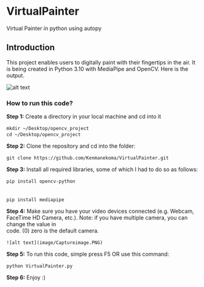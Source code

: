 # VirtualPainter
Virtual Painter in python using autopy

## Introduction

  This project enables users to digitally paint with their fingertips in the air. It is being created in Python 3.10 with MediaPipe and OpenCV. Here is the output.
  
  ![alt text](image/draw.gif)
  
  
### How to run this code?

**Step 1:** Create a directory in your local machine and cd into it

```
mkdir ~/Desktop/opencv_project
cd ~/Desktop/opencv_project
```

**Step 2:** Clone the repository and cd into the folder:

```
git clone https://github.com/Kenmanekoma/VirtualPainter.git
```
**Step 3:** Install all required libraries, some of which I had to do so as follows:
```
pip install opencv-python


pip install mediapipe
```
**Step 4:** Make sure you have your video devices connected (e.g. Webcam, FaceTime HD Camera, etc.). Note: if you have multiple camera, you can change the value in  
code. (0) zero is the default camera.

    ![alt text](image/Captureimage.PNG)
     

**Step 5:** To run this code, simple press F5 OR use this command:
```
python VirtualPainter.py
```

**Step 6:** Enjoy :)

     
